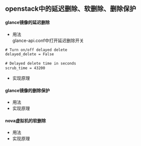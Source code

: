 openstack中的延迟删除、软删除、删除保护
-----
#### glance镜像的延迟删除
+ 用法  
glance-api.conf中打开延迟删除开关
``` xml
# Turn on/off delayed delete
delayed_delete = False
 
# Delayed delete time in seconds
scrub_time = 43200
```
+ 实现原理

#### glance镜像的删除保护
+ 用法
+ 实现原理


#### nova虚拟机的软删除
+ 用法
+ 实现原理
